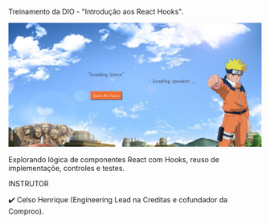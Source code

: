 Treinamento da DIO - "Introdução aos React Hooks". 

![Screenshot_2](https://github.com/FB-5/Naruto_React/blob/main/print.jpg)

Explorando lógica de componentes React com Hooks, reuso de implementaçõe, controles e testes.

INSTRUTOR

✔️ Celso Henrique (Engineering Lead na Creditas e cofundador da Comproo).
